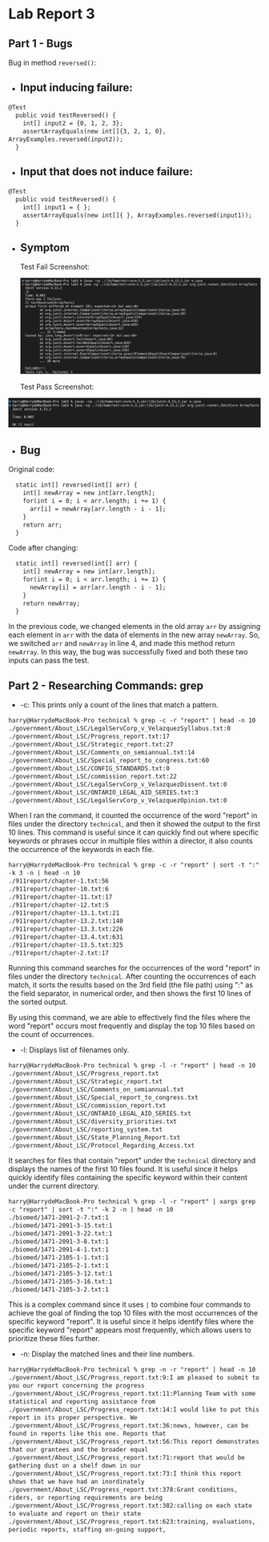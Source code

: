 # Lab Report 3

## Part 1 - Bugs

Bug in method `reversed()`: <br>

- ## Input inducing failure:
```
@Test
  public void testReversed() {
    int[] input2 = {0, 1, 2, 3};
    assertArrayEquals(new int[]{3, 2, 1, 0}, ArrayExamples.reversed(input2));
  }
```
- ## Input that does not induce failure:
```
@Test
  public void testReversed() {
    int[] input1 = { };
    assertArrayEquals(new int[]{ }, ArrayExamples.reversed(input1));
  }
```
- ## Symptom

   Test Fail Screenshot:

  ![Image](testFail.png)

   Test Pass Screenshot:

 ![Image](testPass.png)

- ## Bug <br>
Original code:

```
  static int[] reversed(int[] arr) {
    int[] newArray = new int[arr.length];
    for(int i = 0; i < arr.length; i += 1) {
      arr[i] = newArray[arr.length - i - 1];
    }
    return arr;
  }
```


  Code after changing:

```
  static int[] reversed(int[] arr) {
    int[] newArray = new int[arr.length];
    for(int i = 0; i < arr.length; i += 1) {
      newArray[i] = arr[arr.length - i - 1];
    }
    return newArray;
  }
```

In the previous code, we changed elements in the old array `arr` by assigning each element in `arr` with the data of elements in the new array `newArray`. So, we switched `arr` and `newArray` in line 4, and made this method return `newArray`. In this way, the bug was successfully fixed and both these two inputs can pass the test.

## Part 2 - Researching Commands: grep
- -c: This prints only a count of the lines that match a pattern.

```
harry@HarrydeMacBook-Pro technical % grep -c -r "report" | head -n 10
./government/About_LSC/LegalServCorp_v_VelazquezSyllabus.txt:0
./government/About_LSC/Progress_report.txt:17
./government/About_LSC/Strategic_report.txt:27
./government/About_LSC/Comments_on_semiannual.txt:14
./government/About_LSC/Special_report_to_congress.txt:60
./government/About_LSC/CONFIG_STANDARDS.txt:0
./government/About_LSC/commission_report.txt:22
./government/About_LSC/LegalServCorp_v_VelazquezDissent.txt:0
./government/About_LSC/ONTARIO_LEGAL_AID_SERIES.txt:3
./government/About_LSC/LegalServCorp_v_VelazquezOpinion.txt:0
```

When I ran the command, it counted the occurrence of the word "report" in files under the directory `technical`, and then it showed the output to the first 10 lines. This command is useful since it can quickly find out where specific keywords or phrases occur in multiple files within a director, it also counts the occurrence of the keywords in each file.

```
harry@HarrydeMacBook-Pro technical % grep -c -r "report" | sort -t ":" -k 3 -n | head -n 10
./911report/chapter-1.txt:56
./911report/chapter-10.txt:6
./911report/chapter-11.txt:17
./911report/chapter-12.txt:5
./911report/chapter-13.1.txt:21
./911report/chapter-13.2.txt:140
./911report/chapter-13.3.txt:226
./911report/chapter-13.4.txt:631
./911report/chapter-13.5.txt:325
./911report/chapter-2.txt:17
```

Running this command searches for the occurrences of the word "report" in files under the directory `technical`. After counting the occurrences of each match, it sorts the results based on the 3rd field (the file path) using ":" as the field separator, in numerical order, and then shows the first 10 lines of the sorted output.

By using this command, we are able to effectively find the files where the word "report" occurs most frequently and display the top 10 files based on the count of occurrences.


- -l: Displays list of filenames only.

```
harry@HarrydeMacBook-Pro technical % grep -l -r "report" | head -n 10
./government/About_LSC/Progress_report.txt
./government/About_LSC/Strategic_report.txt
./government/About_LSC/Comments_on_semiannual.txt
./government/About_LSC/Special_report_to_congress.txt
./government/About_LSC/commission_report.txt
./government/About_LSC/ONTARIO_LEGAL_AID_SERIES.txt
./government/About_LSC/diversity_priorities.txt
./government/About_LSC/reporting_system.txt
./government/About_LSC/State_Planning_Report.txt
./government/About_LSC/Protocol_Regarding_Access.txt
```

It searches for files that contain "report" under the `technical` directory and displays the names of the first 10 files found. It is useful since it helps quickly identify files containing the specific keyword within their content under the current directory.

```
harry@HarrydeMacBook-Pro technical % grep -l -r "report" | xargs grep -c "report" | sort -t ":" -k 2 -n | head -n 10
./biomed/1471-2091-2-7.txt:1
./biomed/1471-2091-3-15.txt:1
./biomed/1471-2091-3-22.txt:1
./biomed/1471-2091-3-8.txt:1
./biomed/1471-2091-4-1.txt:1
./biomed/1471-2105-1-1.txt:1
./biomed/1471-2105-2-1.txt:1
./biomed/1471-2105-3-12.txt:1
./biomed/1471-2105-3-16.txt:1
./biomed/1471-2105-3-2.txt:1
```

This is a complex command since it uses `|` to combine four commands to achieve the goal of finding the top 10 files with the most occurrences of the specific keyword "report". It is useful since it helps identify files where the specific keyword "report" appears most frequently, which allows users to prioritize these files further.


- -n: Display the matched lines and their line numbers.

```
harry@HarrydeMacBook-Pro technical % grep -n -r "report" | head -n 10
./government/About_LSC/Progress_report.txt:9:I am pleased to submit to you our report concerning the progress
./government/About_LSC/Progress_report.txt:11:Planning Team with some statistical and reporting assistance from
./government/About_LSC/Progress_report.txt:14:I would like to put this report in its proper perspective. We
./government/About_LSC/Progress_report.txt:36:news, however, can be found in reports like this one. Reports that
./government/About_LSC/Progress_report.txt:56:This report demonstrates that our grantees and the broader equal
./government/About_LSC/Progress_report.txt:71:report that would be gathering dust on a shelf down in our
./government/About_LSC/Progress_report.txt:73:I think this report shows that we have had an inordinately
./government/About_LSC/Progress_report.txt:378:Grant conditions, riders, or reporting requirements are being
./government/About_LSC/Progress_report.txt:382:calling on each state to evaluate and report on their state
./government/About_LSC/Progress_report.txt:623:training, evaluations, periodic reports, staffing on-going support,
```
